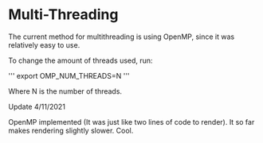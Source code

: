 # Multi-Threading

The current method for multithreading is using OpenMP, since
it was relatively easy to use.

To change the amount of threads used, run:

'''
export OMP_NUM_THREADS=N
'''

Where N is the number of threads.

Update 4/11/2021

OpenMP implemented (It was just like two lines of code to render). It
so far makes rendering slightly slower. Cool.

